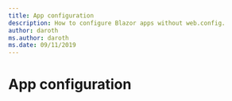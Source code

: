 ```yaml
---
title: App configuration
description: How to configure Blazor apps without web.config.
author: daroth
ms.author: daroth
ms.date: 09/11/2019
---
```


# App configuration